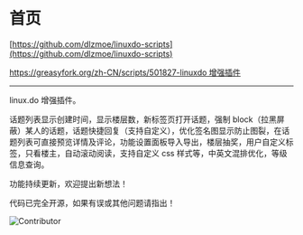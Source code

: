 # 首页

[https://github.com/dlzmoe/linuxdo-scripts](https://github.com/dlzmoe/linuxdo-scripts)

[https://greasyfork.org/zh-CN/scripts/501827-linuxdo 增强插件](https://greasyfork.org/scripts/501827)

---

linux.do 增强插件。

话题列表显示创建时间，显示楼层数，新标签页打开话题，强制 block（拉黑屏蔽）某人的话题，话题快捷回复（支持自定义），优化签名图显示防止图裂，在话题列表可直接预览详情及评论，功能设置面板导入导出，楼层抽奖，用户自定义标签，只看楼主，自动滚动阅读，支持自定义 css 样式等，中英文混排优化，等级信息查询。

功能持续更新，欢迎提出新想法！

代码已完全开源，如果有误或其他问题请指出！

![Contributor](https://contrib.rocks/image?repo=dlzmoe/linuxdo-scripts)
